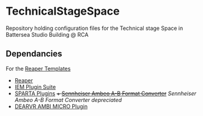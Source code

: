 # TechnicalStageSpace

Repository holding configuration files for the Technical stage Space in Battersea Studio Building @ RCA

## Dependancies

For the [Reaper Templates](Templates/Reaper/)

+ [Reaper](https://www.reaper.fm/download.php)
+ [IEM Plugin Suite](https://plugins.iem.at/download/)
+ [SPARTA Plugins](https://leomccormack.github.io/sparta-site/docs/plugins/overview/)
~~+ [Sennheiser Ambeo A-B Format Converter](https://en-uk.sennheiser.com/ambeo-blueprints-downloads)~~
*Sennheiser Ambeo A-B Format Converter depreciated*
+ [DEARVR AMBI MICRO Plugin](https://www.dear-reality.com/products/dearvr-ambi-micro) 